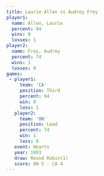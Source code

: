 ```yaml
---
title: Laurie Allen vs Audrey Frey
player1:             
  name: Allen, Laurie
  percent: 94        
  wins: 0            
  losses: 1          
player2:             
  name: Frey, Audrey 
  percent: 74        
  wins: 1            
  losses: 0          
games:
 - player1:         
     team: 'CA'     
     position: Third
     percent: 94    
     win: 0         
     loss: 1        
   player2:        
     team: 'ON'    
     position: Lead
     percent: 74   
     win: 1        
     loss: 0       
   event: Hearts       
   year: 1993          
   draw: Round Robin(1)
   score: ON 5 - CA 4  
---
```

